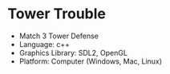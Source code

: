 # Tower Trouble

- Match 3 Tower Defense
- Language: c++
- Graphics Library: SDL2, OpenGL
- Platform: Computer (Windows, Mac, Linux)
